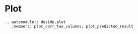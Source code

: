 Plot
====


```{eval-rst}
.. automodule:: deside.plot
   :members: plot_corr_two_columns, plot_predicted_result
```
